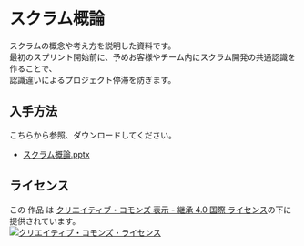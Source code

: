 # スクラム概論

スクラムの概念や考え方を説明した資料です。  
最初のスプリント開始前に、予めお客様やチーム内にスクラム開発の共通認識を作ることで、  
認識違いによるプロジェクト停滞を防ぎます。

## 入手方法

こちらから参照、ダウンロードしてください。  
* [スクラム概論.pptx](./docs/スクラム概論.pptx)

## ライセンス

この 作品 は <a rel="license" href="http://creativecommons.org/licenses/by-sa/4.0/">クリエイティブ・コモンズ 表示 - 継承 4.0 国際 ライセンス</a>の下に提供されています。
<br />
<a rel="license" href="http://creativecommons.org/licenses/by-sa/4.0/">
  <img alt="クリエイティブ・コモンズ・ライセンス" style="border-width:0" src="https://i.creativecommons.org/l/by-sa/4.0/88x31.png" />
</a>
